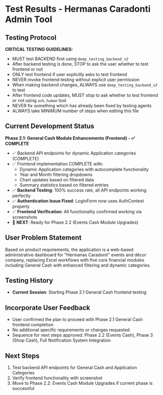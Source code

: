 # Test Results - Hermanas Caradonti Admin Tool

## Testing Protocol

**CRITICAL TESTING GUIDELINES:**
- MUST test BACKEND first using `deep_testing_backend_v2`
- After backend testing is done, STOP to ask the user whether to test frontend or not
- ONLY test frontend if user explicitly asks to test frontend
- NEVER invoke frontend testing without explicit user permission
- When making backend changes, ALWAYS use `deep_testing_backend_v2` to test
- After frontend code updates, MUST stop to ask whether to test frontend or not using `ask_human` tool
- NEVER fix something which has already been fixed by testing agents
- ALWAYS take MINIMUM number of steps when editing this file

## Current Development Status

**Phase 2.1: General Cash Module Enhancements (Frontend) - ✅ COMPLETE**
- ✅ Backend API endpoints for dynamic Application categories (COMPLETE)
- ✅ Frontend implementation COMPLETE with:
  - Dynamic Application categories with autocomplete functionality
  - Year and Month filtering dropdowns  
  - Chart updates based on filtered data
  - Summary statistics based on filtered entries
- ✅ **Backend Testing**: 100% success rate, all API endpoints working perfectly
- ✅ **Authentication Issue Fixed**: LoginForm now uses AuthContext properly
- ✅ **Frontend Verification**: All functionality confirmed working via screenshots
- 🔄 **NEXT**: Ready for Phase 2.2 (Events Cash Module Upgrades)

## User Problem Statement
Based on product requirements, the application is a web-based administrative dashboard for "Hermanas Caradonti" events and décor company, replacing Excel workflows with five core financial modules including General Cash with enhanced filtering and dynamic categories.

## Testing History
- **Current Session**: Starting Phase 2.1 General Cash frontend testing

## Incorporate User Feedback
- User confirmed the plan to proceed with Phase 2.1 General Cash frontend completion
- No additional specific requirements or changes requested
- Sequence for next steps approved: Phase 2.2 (Events Cash), Phase 3 (Shop Cash), Full Notification System Integration

## Next Steps
1. Test backend API endpoints for General Cash and Application Categories
2. Verify frontend functionality with screenshot
3. Move to Phase 2.2: Events Cash Module Upgrades if current phase is successful